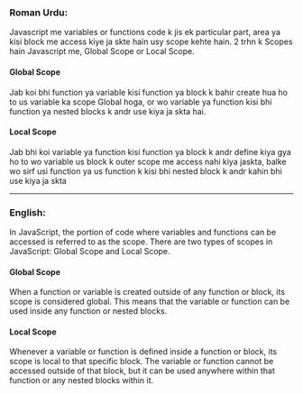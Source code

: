### Roman Urdu: 

Javascript me variables or functions code k jis ek particular part, area ya kisi block me access kiye ja skte hain usy scope kehte hain. 2 trhn k Scopes hain Javascript me, Global Scope or Local Scope.

#### Global Scope

Jab koi bhi function ya variable kisi function ya block k bahir create hua ho to us variable ka scope Global hoga, or wo variable ya function kisi bhi function ya nested blocks k andr use kiya ja skta hai.

#### Local Scope

Jab bhi koi variable ya function kisi function ya block k andr define kiya gya ho to wo variable us block k outer scope me access nahi kiya jaskta, balke wo sirf usi function ya us function k kisi bhi nested block k andr kahin bhi use kiya ja skta 

---

### English:

In JavaScript, the portion of code where variables and functions can be accessed is referred to as the scope. There are two types of scopes in JavaScript: Global Scope and Local Scope.

#### Global Scope

When a function or variable is created outside of any function or block, its scope is considered global. This means that the variable or function can be used inside any function or nested blocks.

#### Local Scope

Whenever a variable or function is defined inside a function or block, its scope is local to that specific block. The variable or function cannot be accessed outside of that block, but it can be used anywhere within that function or any nested blocks within it.